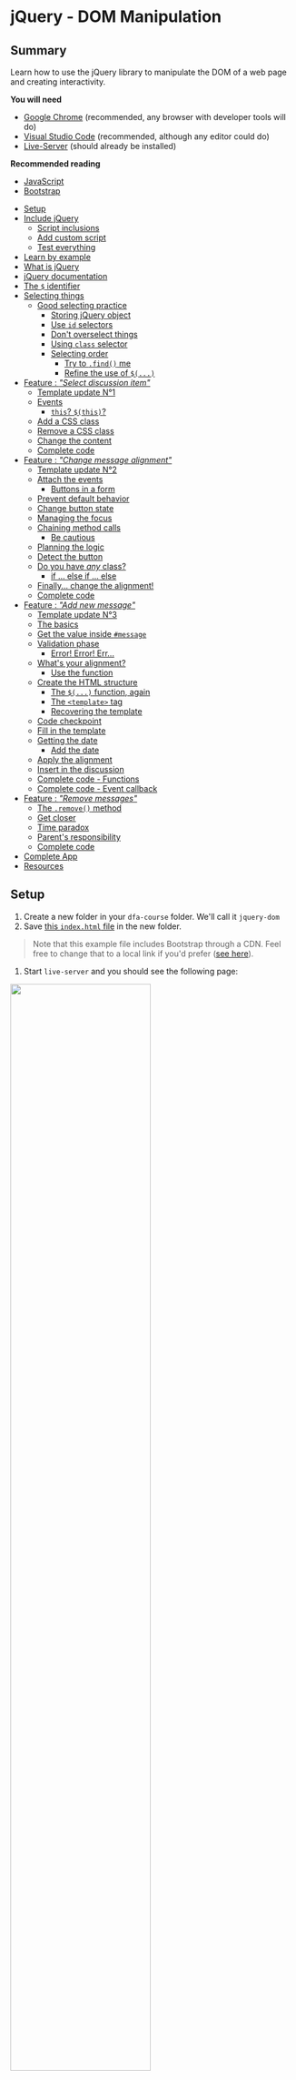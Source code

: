 # jQuery - DOM Manipulation

<!-- slide-front-matter class: center, middle -->

## Summary

Learn how to use the jQuery library to manipulate the DOM of a web page and creating interactivity.

<!-- slide-include ../../BANNER.md -->

**You will need**

- [Google Chrome][chrome] (recommended, any browser with developer tools will do)
- [Visual Studio Code][vscode] (recommended, although any editor could do)
- [Live-Server][ls] (should already be installed)

**Recommended reading**

- [JavaScript][js]
- [Bootstrap][bs]

<!-- START doctoc generated TOC please keep comment here to allow auto update -->
<!-- DON'T EDIT THIS SECTION, INSTEAD RE-RUN doctoc TO UPDATE -->


- [Setup](#setup)
- [Include jQuery](#include-jquery)
  - [Script inclusions](#script-inclusions)
  - [Add custom script](#add-custom-script)
  - [Test everything](#test-everything)
- [Learn by example](#learn-by-example)
- [What is jQuery](#what-is-jquery)
- [jQuery documentation](#jquery-documentation)
- [The `$` identifier](#the--identifier)
- [Selecting things](#selecting-things)
  - [Good selecting practice](#good-selecting-practice)
    - [Storing jQuery object](#storing-jquery-object)
    - [Use `id` selectors](#use-id-selectors)
    - [Don't overselect things](#dont-overselect-things)
    - [Using `class` selector](#using-class-selector)
    - [Selecting order](#selecting-order)
      - [Try to `.find()` me](#try-to-find-me)
      - [Refine the use of `$(...)`](#refine-the-use-of-)
- [Feature : _"Select discussion item"_](#feature--_select-discussion-item_)
  - [Template update N°1](#template-update-n%C2%B01)
  - [Events](#events)
    - [`this`? `$(this)`?](#this-this)
  - [Add a CSS class](#add-a-css-class)
  - [Remove a CSS class](#remove-a-css-class)
  - [Change the content](#change-the-content)
  - [Complete code](#complete-code)
- [Feature : _"Change message alignment"_](#feature--_change-message-alignment_)
  - [Template update N°2](#template-update-n%C2%B02)
  - [Attach the events](#attach-the-events)
    - [Buttons in a form](#buttons-in-a-form)
  - [Prevent default behavior](#prevent-default-behavior)
  - [Change button state](#change-button-state)
  - [Managing the focus](#managing-the-focus)
  - [Chaining method calls](#chaining-method-calls)
    - [Be cautious](#be-cautious)
  - [Planning the logic](#planning-the-logic)
  - [Detect the button](#detect-the-button)
  - [Do you have _any_ class?](#do-you-have-_any_-class)
    - [if ... else if ... else](#if--else-if--else)
  - [Finally... change the alignment!](#finally-change-the-alignment)
  - [Complete code](#complete-code-1)
- [Feature : _"Add new message"_](#feature--_add-new-message_)
  - [Template update N°3](#template-update-n%C2%B03)
  - [The basics](#the-basics)
  - [Get the value inside `#message`](#get-the-value-inside-message)
  - [Validation phase](#validation-phase)
    - [Error! Error! Err...](#error-error-err)
  - [What's your alignment?](#whats-your-alignment)
    - [Use the function](#use-the-function)
  - [Create the HTML structure](#create-the-html-structure)
    - [The `$(...)` function, again](#the--function-again)
    - [The `<template>` tag](#the-template-tag)
    - [Recovering the template](#recovering-the-template)
  - [Code checkpoint](#code-checkpoint)
  - [Fill in the template](#fill-in-the-template)
  - [Getting the date](#getting-the-date)
    - [Add the date](#add-the-date)
  - [Apply the alignment](#apply-the-alignment)
  - [Insert in the discussion](#insert-in-the-discussion)
  - [Complete code - Functions](#complete-code---functions)
  - [Complete code - Event callback](#complete-code---event-callback)
- [Feature : _"Remove messages"_](#feature--_remove-messages_)
  - [The `.remove()` method](#the-remove-method)
  - [Get closer](#get-closer)
  - [Time paradox](#time-paradox)
  - [Parent's responsibility](#parents-responsibility)
  - [Complete code](#complete-code-2)
- [Complete App](#complete-app)
- [Resources](#resources)

<!-- END doctoc generated TOC please keep comment here to allow auto update -->

## Setup

1. Create a new folder in your `dfa-course` folder. We'll call it `jquery-dom`
1. Save [this `index.html` file][ex-file] in the new folder.
  > Note that this example file includes Bootstrap through a CDN. Feel free to change that to a local link if you'd prefer ([see here][local-bs]).
1. Start `live-server` and you should see the following page:

<p class="center"><img src="images/final-result.png" class="shadow" width="70%" /></p>

## Include jQuery

To add jQuery in your project, you can include it via a CDN link, in your `index.html` file:

```html
<body>
  ...
  <script
    src="https://code.jquery.com/jquery-3.4.1.min.js"
    integrity="sha256-CSXorXvZcTkaix6Yvo6HppcZGetbYMGWSFlBw8HfCJo="
    crossorigin="anonymous"></script>
&lt;/body>
```

You can also [download the complete file][dl-jquery], and save the file in a `js` directory in your project directory. Then, include the file in your `index.html`:

```html
<body>
  ...
  <script type="text/javascript" src="js/jquery-3.1.1.min.js"></script>
&lt;/body>
```

> Wait... am I not supposed to put my `<script>` tags in the `<head>`?
>
> What are they doing right before the closing `&lt/body>` tag?

### Script inclusions

It's considered [a good practice][js-in-body] to include JS scripts **at the end of your HTML page**.

When your browser loads the JS, it doesn't just load the file. It also **parses** it.

Parsing the JS files **pauses the load of all other resources**, effectively blocking everythig until the JS has been completely parsed.

> This can result in **slow loading pages**, especially when you have multiple or big scripts.

Plus, loading JS files before the DOM is complete forces you to do all your intial DOM access in a `window.onlad = function {}` callback.

> With `<script>` tags at the and of the `<body>`, the DOM is completely loaded **before** your script, and your code can safely access it.

### Add custom script

We will write our JS code in a custom script file.

In your `jquery-dom` folder, create a new file `script.js` and include it at the bottom of your `index.html` page:

```html
<body>
  ...
  <script type="text/javascript" src="script.js"></script>
&lt;/body>
```

> Be extra-sure to include your custom `script.js` file **after** the inclusion of the jQuery file.

### Test everything

Add the following line in your `script.js` file, and save it:

```js
console.log($("body").jquery);
```

Access your browser's console and you should see the following lines:

```bash
3.4.1
Live reload enabled.
```

> If it's the case, jQuery and your custom script are both correctly include in your project.

> You can now empty your `script.js` file

## Learn by example

For the rest of this course, we are going to discover how to do things with jQuery by implementing features on the example template.

These features are:

- Select another discussion in the left list, and reset the unread indicator

- Change the alignment of the "New message" area, using the three buttons

- Add a new message to the discussion when clicking on the "Send" button

- Remove messages from the discussion when clicking on the trash button

## What is jQuery

<!-- slide-front-matter class: center, middle, image-header -->

<p class='center'><img src='images/jquery-logo.png' width='30%' /></p>

> jQuery is a JavaScript library created in 2006 by John Resig, and originally designed to ease the creation of client-side JS script, especially regarding DOM manipulation.

> **This subject is based on the `3.4.1` version of jQuery.**

## jQuery documentation

Everything that is presented in this subject can also be found in **the jQuery documentation**, along with lot of **examples** and **information**.

We highly recommend that you check it out.

[jQuery Documentation][jq-doc]

<!-- slide-front-matter class: center, middle -->

## The `$` identifier

The complete jQuery library is accessible in your JS code through the use of a global variable named `$`.

Note that other libraries could also use a variable named `$` as their main entrypoint.

> That could cause some conflict between jQuery and those librairies.

Although it won't be the case in this subject, you could instead use the global `jQuery` variable to access the jQuery API in your code.

To be sure to remove all possible conflicts, you can use the special `.noConflict()` jQuery method at the top of your JS file:

```js
$.noConflict();
// Code that uses other library's $ can follow here.
// But use the jQuery variable to access jQuery's method.
```

## Selecting things

Being a library designed to easily handle DOM manipulation, jQuery allows you to... easily select DOM elements.

To do so, use the `$(...)` function, passing it a **selector** as its first parameter. This selector uses **the same syntax as the [CSS Selectors][css-select] syntax**.

| Selector | CSS example | jQuery           | Result                                     |
| :------- | :---------- | :--------------- | :----------------------------------------- |
| Element  | `p`         | `$("p")`         | **All** `<p>` elements in the page         |
| Id       | `#username` | `$("#username")` | **Unique** elements with the `username` id |
| Class    | `.row`      | `$(".row")`      | **All** elements with a `row` class        |

Two things are worth mentionning about this `$(...)` function:
1. It never returns **DOM element** _per-se_ but wraps them in **a jQuery object** that adds many features to them.
1. Even when using an Id selector, which should select one element, the function returns **an `array` of jQuery objects**.

### Good selecting practice

The syntax for selecting elements in jQuery being [very vast][css-select], you can easily write selectors that aren't optimals, performace-wise.

> Traversing the DOM is a **costly operation**. Your jQuery selectors (and your CSS ones as well) should try to be **as to-the-point as possible**.

There's many good practice regarding jQuery selectors. We are only going to see a few of them.

<hr>

> Note that the following example contains some jQuery method we haven't yet seen.
>
> **Don't mind them now, we will explicit those methods later on this subject.**

#### Storing jQuery object

When you know or discover that your are going to use the same jQuery selector **several time**, you should cache its result **in a variable**, for future reference.

**Bad!**

```js
$("article > p:first-child").addClass("catch-phrase");
$("article > p:first-child").text("This is a very pertinent article");
$("article > p:first-child").append("<span>CLICK ME!</span>");
```

**Way better!**

```js
const `$firstSentences` = $("article > p:first-child");
`$firstSentences`.addClass("catch-phrase");
`$firstSentences`.text("This is a very pertinent article");
`$firstSentences`.append("<span>CLICK ME!</span>");
```

> **Preceding** a variable name with **the `$` character** is some kind of a convention, when working with jQuery, to indicate that **this variable contains jQuery object(s)**.

#### Use `id` selectors

HTML `id` attribute allows you to define **unique identifier** in an HTML page.

Thanks to this uniqueness, element with `id` attributes are **extremly fast to retrieve** in the DOM, even with older browsers.

> As much as possible, you should add `id` attributes to HTML elements that you'll select.

```html
<div class="panel-body">
  <p><!-- content --></p>
  <p id="the-one"><!-- content --></p>
  <p><!-- content --></p>
</div>
```

This...

```js
$("div.panel-body p:nth-of-type(2)");
```

...will be way **slower** than this.

```js
$("#the-one");
```

#### Don't overselect things

If you can't define `id` attributes in your HTML template, you'll need to use more complete selectors.

When doing so, you might be tempted to be **as exhaustive as possible**, in order to be sure you'll get the right element(s).

Like this for example:

```js
$("html body main.container div.list-group a.list-group-item h4");
```

> This is completely **unnecessary** and a **waste of resources**.

You want to be precise with your selector to avoid getting things you don't want. But being over-precise is **as bad** as being too vague.

We could simplify the precedent example like this:

```js
$("a.list-group-item h4");
```

> Knowing your HTML structure is **mandatory** in order to write good jQuery selectors.

#### Using `class` selector

CSS classes being shared among elements, it's a great way to quickly select all related elements.

```js
// Will select all items from list-group lists.
$(".list-group-item");
```

But there's a drawback.

With `class` selector, jQuery will parse **all the DOM** and test **every single node** to see if it has the given class (or classes). This is possibly very inefficient.

Thus, you should try to be **as precise as possible** when using `class` selector, by qualifying it with a tag name, for example.

In our example, we know that the `.list-group-item` should only be applied to `<li>` or `<a>` element. So:

```js
// Will select only <li> and <a> that have the class
$("li.list-group-item, a.list-group-item");
```

#### Selecting order

When jQuery encounters a selector like `$("a.list-group-item h4")`, how do you think it's going to execute it ?

> You might think that jQuery will fetch all the `a.list-group-item` first, then fetch all `h4` inside them.

This is **not** the case. In fact, it's the **complete opposite**.

To begin with, jQuery will fetch all `<h4>` in the page, and store them in an `array`.

Then, it will examine each of these `<h4>`, and reject the ones that don't have an `a.list-group-item` as parent.

> If you have many `<h4>` in your page or a far-too-precise selector, jQuery will take unnecessary time to process the selector.

To solve this problem, you have two options:

- Use the `.find(...)` method on the parent object.
- Narrow the context by using the second parameter of the `$(...)` function.

##### Try to `.find()` me

The `.find(...)` method allows you to search for **elements in the DOM**, but limited to the context of the jQuery object on which you called the method.

If we use the previous example again (the `$("a.list-group-item h4")` case), we would use the method like this:

```js
$("a.list-group-item").find("h4");
```

> We first fetch the `a.list-group-item`, then we search for `h4` elements **inside** the retrieved `a.list-group-item` elements.

##### Refine the use of `$(...)`

We said before that `$(...)` is the function to use to **retrieve DOM elements**.

Its first parameter is **the selector** for those elements.

But the function also have a second (optional) parameter, which is the **context in which the search is conducted**.

By default, the context is the complete HTML page, but you can pass it **any object representing a subset of the DOM**.

For the previous example, we could write our selector like this:

```js
// First, we retrieve all the list-group items
const $listElements = $("a.list-group-item");

// Then we search for <h4> element, but only in the subset of the Dom
// contained in the previously retrieved elements
$("h4", $listElements);
```

In a more compressed style, it would resemble this:

```js
$("h4", $("a.list-group-item"));
```

## Feature : _"Select discussion item"_

<!-- slide-front-matter class: center, middle -->

### Template update N°1

For **better UI behavior**, we need to tell our browser to show the **click pointer icon** when passing over our discussion list items.

Add this line in the `<style>` tag, after the `main` style:

```css
.list-group-item {
  cursor: pointer;
}
```

<!-- slide-front-matter class: middle -->

### Events

Most of the functionnalities we'll implement will rely on things being **clicked**.

> jQuery can handle more events than just click, [see here][jq-events].

Use the `.click(...)` method to add a click event on an element.

> The `.click(...)` method needs a callback function as its argument, that will be called with **one argument**: the **fired event**

In order to select another discussion, we need to add a `click` event to the **list elements**.

Add this code in your `script.js` file:

```js
$("a.list-group-item").click(function (event) {
  console.log(event);
});
```

Now, go to your page, open your console and try to **click** on one of the list item.

> You should see the object representing the event.

#### `this`? `$(this)`?

When writing event callback functions you might want to retrieve **the DOM element that triggered the event**.

You can do that with the property `currentTarget` of the event object:

```js
$("a.list-group-item").click(function (event) {
  console.log(`event.currentTarget`);
});
```

More simply, use the `this` keyword to achieve the **same purpose**:

```js
$("a.list-group-item").click(function (event) {
  console.log(`this`);
});
```

Since we are using jQuery, we'd prefer retrieving a **jQuery object** representing this DOM element.

Do that by passing `this` to the `$(...)` function:

```js
$("a.list-group-item").click(function (event) {
  console.log(`$(this)`);
});
```

### Add a CSS class

On the page, there is one list item that has a different style.

This is **the currently selected item**, and the effect is achieved using the `.active` class from the Bootstrap framework.

When another list item will be clicked we want to **switch the active state** from the previous list item to the one being activated.

This means adding the `.active` CSS class **to the currently clicked element**.

Use the `.addClass(...)` method to do that, and pass it a `string` with the **name of the classes** to be added, separated by a **space**.

```js
$("a.list-group-item").click(function(event) {
  // Add the 'active' class to the clicked list item
* $(this).addClass("active");
});
```

> Go on your page, and click on your list items.

> The class is correctly added. Next step is to **remove this class** from the previsouly active element.

### Remove a CSS class

To remove a CSS class from an element, simply use the `.removeClass(...)` method.

> Pass it a `string` argument with the names of the classes to be removed, separated by a space.

Now, we want to remove the active state from the previously selected list element.

This element is a `a.list-group-item` with the `.active` class.

```js
$("a.list-group-item").click(function(event) {
  // Remove the 'active' class from the previously selected list item
* $("a.list-group-item.active").removeClass("active");
  // Add the 'active' class to the clicked list item
  $(this).addClass("active");
});
```

> Note how we append the `.active` class to our selector.

Trying to remove a CSS class from an element that **didn't have it** in the first time will **not raise any error**, fortunately.

### Change the content

Now that we can changed the selected discussion list item, we want to **remove the notification** about unread messages, that is the badge in the item.

For that we will **change the content** of the `span.badge` inside the list item.

Use the `.text(...)` method to do so, and pass it as argument a `string` that represents the **new content**.

> Calling the method with **no argument** returns the **current** content.

In our case, since we want to remove the content of the element, we'll use an empty `string` (`""`):

```js
$("a.list-group-item").click(function(event) {
  /* Add this after previous code */

  // Remove the unread notification
* $("span.badge", this).text("");
});
```

> Note that we used the `this` keyword as context when searching for the `span.badge` element, since `this` represents the list item.

### Complete code

Here's the complete code for this feature:

> For better readability and structure, we've splitted the **event declaration** from the **function implementation**.

```js
$("a.list-group-item").click(`switchListItem`);

*function switchListItem() {

  // Change the active state to the clicked item
  $("a.list-group-item.active").removeClass("active");
  $(this).addClass("active");

  // Clear the unread notification for the clicked item
  $("span.badge", this).text("");
}
```

> Note that we passed the `switchListItem` function as parameter to the `.click(...)` method **without parenthesis**.

> We dont' want to **execute the function**, we just want to pass its **reference**.

## Feature : _"Change message alignment"_

<!-- slide-front-matter class: center, middle -->

### Template update N°2

For the next feature, we will need to **add some `id`** in our `index.html` page.

At the **line 173**, add this `id` to the `<textarea>` element:

```html
&lt;textarea id="`message`" [...] &gt;&lt;/textarea&gt;
```

At the **line 178**, add this `id` to the `<div>` element:

```html
<div class="btn-group btn-group-sm" id="`align-btns`"></div>
```

<!-- slide-front-matter class: middle -->

### Attach the events

Our three alignment buttons are all children of the same element, which is the `div#align-btns`.

We can thus use this element in our selector to access the buttons:

```js
$("#align-btns button")...
```

> We have seen that this kind of notation can be optimized.
>
> Let's use the second paramter of `$(...)` to retrieve the buttons, and then attach them the event:

```js
$("button", $("#align-btns")).click(function (event) {
  console.log(this);
});
```

> **"What is this strange behavior?"** you might say, **"The page is reload each time a button is clicked. Why?"**

#### Buttons in a form

If you look closely to the HTML structure in which the `button`s are placed, you'll see that they are placed **inside a form**:

```html
*<form>
  <!-- textarea element -->
  <div class="btn-group btn-group-sm"
    id="align-btns">
    <button class="btn btn-outline-secondary active">
      <i class="fas fa-align-left"></i>
    </button>
    <button class="btn btn-outline-secondary">
      <i class="fas fa-align-center"></i>
    </button>
    <button class="btn btn-outline-secondary">
      <i class="fas fa-align-right"></i>
    </button>
  </div>
  <!-- send button -->
*</form>
```

> Clicking on a `<button>` that's placed inside a `<form>` will trigger the submission of said `<form>`.

> **That's a default behavior that we don't want.**

### Prevent default behavior

Remember that the **callback function** called when an event is triggered has one parameter, which is **the triggered event object** ?

This event object will **trigger the default behavior** attached to it **after** our code is executed, **unless we say it otherwise**.

The `.preventDefault()` method of the event object is rightly there for this purpose.

Let's call this method at the last line of our callback function:

```js
$("button", $("#align-btns")).click(function(event) {
  console.log(this);
  // Prevent the default submit behavior
* event.preventDefault();
});
```

> Clicking on the button will now no longer reload the page.

### Change button state

The _align left_ button is constantly in an active state. This effect is achieved by using the `.active` class from the Bootstrap framework.

In the same fashion as the state of the discussion list item, we will want to switch the state when a button is pressed.

This is the code that achieve that:

```js
$("button", $("#align-btns")).click(function(event) {
  // Change the active state when a button is clicked
* $("button.active", $("#align-btns")).removeClass("active");
* $(this).addClass("active");

  // Prevent the default submit behavior
  event.preventDefault();
});
```

> Go on your page, and click on the alignment button, then click somewhere else, and **observe how your button react**.

> You should see that **its style changes**. Thanks to Bootstrap, when a button is clicked, **a border is added**, that disappear when you click elsewhere.

### Managing the focus

This is related to the **focus**, that is an indication of the element in the page that you're currently "using".

Focusing in or out of an element is an **event** to which you can react with JS and/or jQuery.

But you can also **force-activate** those events on elements within your code.

In our case, we want to **focus out of the button** once it has been clicked.

This event of focusing our an element is called `blur`, and can be activated by using the `.blur()` jQuery method:

```js
$("button", $("#align-btns")).click(function(event) {
  // Change the active state when a button is clicked
  $("button.active", $("#align-btns")).removeClass("active");
  $(this).addClass("active");
* $(this).blur();
  // Prevent the default submit behavior
  event.preventDefault();
});
```

### Chaining method calls

In the previous code example, you might have seen that we called, one after the other, **two different methods on the same object**:

```js
$(this).addClass("active");
$(this).blur();
```

jQuery allows you to call **several methods on the same line**.

> This is called **method chaining**.

In our case, we can do that...

```js
$(this).addClass("active").blur();
```

...because the `addClass(...)` returns the object that called it, here `$(this)`, on which we can call `.blur()` right away.

> You need to be aware of **what is returned** by each method if you want to use method chaining.

#### Be cautious

Remember what the `.find(...)` method does?

```js
$("#align-btns").find("button");
```

> The `.find(...)` method here will return all the `button` elements that it's found inside the `#align-btns` element.

Thus, methods chained after a call to `.find(...)` will **not be applied** to the `$("#align-btns")` object:

```js
$("#align-btns").find("button")`.addClass("active")`;
```

> The `active` class will be applied to each objects returned from `.find(...)`.

If you'd want to apply the `.addClass(...)` method to the `$("#align-btns")` object first, you'd need to write it like this:

```js
$("#align-btns")`.addClass("active")`.find("button");
```

### Planning the logic

Now that our buttons behave as expected, let's make them concretly **change the text alignment** in the "New message" area.

Bootstrap has **three utility classes** that helps you manage text-alignment:

- `.text-left`
- `.text-center`
- `.text-right`

So, all we need to do, in our callback function, is:

1. Detect **which button** has been clicked
2. **Remove any precedent alignment class** from the `#message` element
3. **Add the correct alignment class** to the `#message` element

### Detect the button

To detect which button has been click we _could_ add an `id` to each button.

But, in the HTML, we can see that there is already something that could help us in that task: the icon.

```html
<div class="btn-group btn-group-sm"
  id="align-btns">
  <button class="btn btn-outline-secondary active">
*   <i class="fas fa-align-left"></i>
  </button>
  <button class="btn btn-outline-secondary">
*   <i class="fas fa-align-center"></i>
  </button>
  <button class="btn btn-outline-secondary">
*   <i class="fas fa-align-right"></i>
  </button>
</div>
```

> We need to retrieve the `<i>` element inside the button, then check what class this `<i>` has.

### Do you have _any_ class?

The `.hasClass(...)` method can detect if the element possesses the class name given as parameter.

> This method returns a boolean (`true`/`false`).

```js
// Will return true
$("li.active").hasClass("active");
```

Let's retrieve the `<i>` inside the clicked button and check, for example, if it has the `.fa-align-right` class:

```js
$("button", $("#align-btns")).click(function(event) {
  /* Previous code */
  $(this).addClass("active").blur();

* if ($("i", this).hasClass("fa-align-right")) {
    // The clicked button is the one for align to the right.
  }

  /* Following code */
});
```

#### if ... else if ... else

Using a `if ... else if ... else` structure, we can complete our test:

```js
$("button", $("#align-btns")).click(function (event) {
  // Change the active state when a button is clicked
  $("button", $("#align-btns")).removeClass("active");
  $(this).addClass("active").blur();

  if (`$("i", this).hasClass("fa-align-right")`) {
    // The clicked button is the one to align to the right
    console.log("Align to the right!");
  } else if (`$("i", this).hasClass("fa-align-center")`) {
    // The clicked button is the one to align to the center
    console.log("Align to the center!");
  } else {
    // The clicked button is neither the one to align to the right
    // nor the one to align to the center...
    // It must be the one to align to the left, then!
    console.log("Align to the left!");
  }

  // Prevent the default submit behavior
  event.preventDefault();
});
```

> Go on and try that.

### Finally... change the alignment!

**When the** _align-right_ **button has been clicked:**

```js
if ($("i", this).hasClass("fa-align-right")) {
*   $("#message").removeClass("text-left text-center").addClass("text-right");
}
```

**When the** _align-center_ **button has been clicked:**

```js
else if ($("i", this).hasClass("fa-align-center")) {
*   $("#message").removeClass("text-right text-left").addClass("text-center");
}
```

**When the** _align-center_ **button has been clicked:**

```js
else {
*   $("#message").removeClass("text-right text-center");
}
```

> We don't have to add the `.text-left` class because, by default, the text is aligned to the left in HTML elements.

### Complete code

Here's the complete code for this feature:

> For better readability and structure, we've splitted the **event declaration** from the **function implementation**.

```js
$("button", $("#align-btns")).click(changeAlignment);

function changeAlignment(event) {
  // Change the active state when a button is clicked
  $("button", $("#align-btns")).removeClass("active");
  $(this).addClass("active").blur();

  // React to the adequate clicked button
  if ($("i", this).hasClass("fa-align-right")) {
    $("#message").removeClass("text-left text-center").addClass("text-right");
  } else if ($("i", this).hasClass("fa-align-center")) {
    $("#message").removeClass("text-right text-left").addClass("text-center");
  } else {
    $("#message").removeClass("text-right text-center");
  }

  // Prevent the default submit behavior
  event.preventDefault();
}
```

## Feature : _"Add new message"_

<!-- slide-front-matter class: center, middle -->

### Template update N°3

For the next feature, we will need to **add some `id`** in our `index.html` page.

At the **line 120**, add this `id` to the `<div>` element:

```html
<div class="card-body" id="`dialog`"></div>
```

At the **line 190**, add this `id` to the `<button>` element:

```html
<button class="btn btn-success pull-right btn-sm" id="`send-btn`"></button>
```

<!-- slide-front-matter class: middle -->

### The basics

The "Send" button is **also located inside the form**. So we need to **cancel** its default behavior when it's clicked:

```js
$("#send-btn").click(function (event) {
  // Do the thing!

  event.preventDefault();
});
```

Now... we'll have to..:

1. Get the value inside `#message`
1. _No value_ ?
  1. Notify the user
  1. Reject the creation
1. _Value_ ?
  1. Get the alignment for the new message
  1. Create the new message DOM structure
  1. Append the new message to the discussion
  1. Reset the textearea (error and content)

### Get the value inside `#message`

To get the value of a form `<input>` or `<textarea>`, you can use the `val()` method in one of those elements:

```js
// Will return "" if the textearea is empty
$("#message").val();
```

But since we will refer to the `#message` element **several time** in our code, we might as well **cache its reference** in a variable:

```js
$("#send-btn").click(function(event) {
* const $message = $("#message");

  event.preventDefault();
});
```

Now, we can get the value:

```js
$("#send-btn").click(function(event) {
  const $message = $("#message");
* const msgValue = $message.val();
  event.preventDefault();
});
```

### Validation phase

The first thing we need to do, before actually going on with the message insertion, is **some validation**.

In this case, we want to **reject** the creation of the new message if there is no new message to create, i.e. when the "New message" text-area is **empty**.

Let's prepare the logic structure:

```js
$("#send-btn").click(function(event) {
  /* Get the value */
* if (msgValue === "") {
    // No message -> Error handling
* } else {
    // There's a message, let's go and create it.
  }
  event.preventDefault();
});
```

#### Error! Error! Err...

Now, if our new message is **empty**, we want to **notify the user** and **stop** the new message insertion.

There's **many ways** to notify the user when an error occurs in a form.

As a matter of fact, Bootstrap provides you with some classes for this, that you can apply to **[many form elements][bs-validation]**:

- `.is-invalid`
- `.is-valid`

The one we'll use is `.is-invalid`:

```js
$("#send-btn").click(function(event) {
  /* Preceding code */
  if (msgValue === "") {
*   $message.addClass("is-invalid");
  }
  /* Following code */
});
```

### What's your alignment?

When the message value **contains something**, we need to retrieve the **correct alignment class** to apply to the future new message in the discussion.

Let's create a new **function **that will take **one argument**, a jQuery object, and returns **the name of the correct class**.

> We will use the returned value when creating the new message DOM structure.

```js
// Add this anywhere in your script file.
function getAlignmentClass($ele) {
  if ($ele.hasClass("text-right")) {
    return "text-right";
  } else if ($ele.hasClass("text-center")) {
    return "text-center";
  } else {
    return null;
  }
}
```

> We don't need to return the `.text-left` class, since it's the by-default alignment if no class is provided.

#### Use the function

Now, we can use our freshly created function to actually retrieve the desired alignment.

```js
$("#send-btn").click(function(event) {
  const $message = $("#message");
  const msgValue = $message.val();

  if (msgValue === "") {
    $("#message").addClass("is-invalid");
  } else {
*   const alignment = getAlignmentClass($message);

    // Next operations...
  }
  event.preventDefault();
});
```

### Create the HTML structure

We now have to create all the HTML structure necessary to add a new message to the dialog card.

Since we are using Bootstrap, here is the complete structure we'll have to create (its exactly the one used for the messages already in the page):

```html
<div class="col-8 offset-4">
  <div class="alert alert-warning">
    <div class="d-flex justify-content-between align-items-center">
*     <div class="msg-content flex-grow-1 mr-2">
        <!-- The text goes here -->
*     </div>
      <div>
        <small class="text-info"><!-- The time goes here --></small>
        <button class="btn btn-link btn-sm">
          <i class="far fa-trash-alt"></i>
        </button>
      </div>
    </div>
  </div>
</div>

```

> The `div.msg-content` will help use insert the message in this tempalte later.

#### The `$(...)` function, again

With jQuery, you can create HTML elements using the `$(...)` function.

If you pass a `string` as argument and this `string` looks like HTML, you'll get a jQuery object containing the corresponding node structure.

```js
// Will create a new <p>
const $html = $("<p>");
```

You can even pass more complex HTML string to the function:

```js
// Will create a new <p> and give it some content
const $html = $("<p>This is a new paragraph with content</p>");
```

So... technically... we could create the new message by doing this:

```js
const $html = $('<div class="col-md-8 col-md-offset-4"><div class="alert alert-warning"><!-- The text goes here --><div class="pull-right"><small class="text-info"><!-- The time goes here --></small><button class="btn btn-link btn-xs"><span class="glyphicon glyphicon-trash"></span></button></div></div></div>');
```

> This is obviously **not** a good solution:
>
> - Extremly long string
> - Unreadable and unmaintainable
> - Strong coupling between template and logic

#### The `<template>` tag

Ideally, we would like to write our template **in our `.html` file**, then retrieve and manipulate it with jQuery.

Thankfully, there's a special tag for that in HTML: [the `<template>` tag][template].

> Any content in a `<template>` tag won't be displayed on screen or read by screen-readers, but can be accessed and used in JS scrpts.

```html
<template>
  <!-- Content goes here -->
</template>
```
You can place those templates anywhere on your page, but it's best to regroup them e.g. at the end of your `<body>` tag (but before the `<script>` tags).

> around the **line 203**, in our example

We can give it an `id` for future reference, and copy our HTML inside:

```html
<template `id="new-sent-message"`>
  <!-- Content goes here -->
</template>
```

#### Recovering the template

To retrieve a template as a jQuery object, we need to do two operations.

First get the content of the `<template>` tag:

```js
const template = $("#new-sent-message").html();
```

> This will return the HTML structure as a `string`.

Then generate a new DOM structure based on this content:

```js
const $msgTemplate = $(template);
```

> `$msgTemplate` now contains a jQuery object for the desired DOM.

We can manipulate this DOM, and append it to our page.

> Note that you could also define the template in its own file (without the `<template>` tag of course), then retrieve its content with an [AJAX request][ajax] and create a jQuery object with it.

### Code checkpoint

With the addition of these lines, our JS code for the new feature should be:

```js
$("#send-btn").click(function (event) {
  // Getting the "New message" input
  const $message = $("#message");

  // Getting the new message text
  const msgValue = $message.val();

  if (msgValue === "") {
    // If the new message is emplty, show an error
    $message.addClass("is-invalid");
  } else {
    // Get the correct alignment
    const alignment = getAlignmentClass($message);

    // Get the new message template
    const template = $("#new-sent-message").html();
    const $msgTemplate = $(template);
  }
  event.preventDefault();
});
```

### Fill in the template

Next step is to **insert the values** for this new message. We have two values to add:

- The new message content
- The time at which the message has been sent

Adding the new message is simple ; we need to **retrieve the `div.msg-content`** in the template node tree, and **insert the content of the `msgValue` variable**.

```js
$("#send-btn").click(function(event) {
  /* Previous code */
  else {
    // Get the correct alignment
    const alignment = getAlignmentClass($message);

    // Get the new message template
    const template = $("#new-sent-message").html();
    const $msgTemplate = $(template);

*   $("div.msg-content", $msgTemplate).text(msgValue);

  }
  event.preventDefault();
});
```

### Getting the date

To get the message date, let's create a **function** that returns just that.

We will use the JS Date feature for that.

- The `Date()` function creates a new `Date` object representing the current date
- The `toLocalTimeStrin(...)` method of a `Date` object allows you to return a localized string representation of said date. You can pass an option object to change how the time is displayed.
  > In our case, we will display the date in Swiss French format (with the `fr-CH` locale), and two digits for hours and minutes.

Using all that together:

```js
function getCurrentTime() {
  const date = new Date();
  return date.toLocaleTimeString("fr-CH", {
    hour: "2-digit",
    minute: "2-digit"
  });
}
```

#### Add the date

Back to our new message function, we get the `small.text-info` element from the new message template that'll contain the time and **insert** the correct value:

```js
/* Previous code */
$("small.text-info", $msgTemplate).text(getCurrentTime());
/* Following code */
```

### Apply the alignment

Remember we retrieved the **correct alignment to apply** to the new message? Now's the time to actually apply it.

For that, we need to **add the class** whose name is stored in the `alignment` variable, if any.

> If the content of the new message should be aligned to the left, `alignment` contains `null`.

```js
$("#send-btn").click(function(event) {
  /* Previous code */
  else {
    /* Previous code */
    $("small.text-info", $msgTemplate).text(getCurrentTime());

*   if (alignment) $msgTemplate.addClass(alignment);
  }
  event.preventDefault();
});
```

### Insert in the discussion

We have the **complete DOM structure** for our new message stored in **a jQuery object** inside the `$msgTemplate` variable.

Let's **insert this new message in our page**. To do this, we'll use the `.append(...)` method.

> This method append the given jQuery object at the end of the jQuery object on which the method is called.

```js
$("#send-btn").click(function(event) {
  /* Previous code */
  else {
    /* Previous code */
    if (alignment) $msgTemplate.addClass(alignment);

*   $("#dialog").find("div.row").append($msgTemplate);
  }
  event.preventDefault();
});
```

Finally, let's clean-up a bit, by adding this at the end of the `else` block:

```js
// Remove the content from the #message element.
$message.val("");
```

### Complete code - Functions

**`getAlignmentClass(...)`**

```js
// Get the alignment class name applied to the given element.
// If it's the default alignement (left), returns null.
function getAlignmentClass($ele) {
  if ($ele.hasClass("text-right")) {
    return "text-right";
  } else if ($ele.hasClass("text-center")) {
    return "text-center";
  } else {
    return null;
  }
}
```

**`getCurrentTime()`**

```js
// Returns the current time in a HH:MM formatted string
function getCurrentTime() {
  const date = new Date();
  return date.toLocaleTimeString("fr-CH", {
    hour: "2-digit",
    minute: "2-digit"
  });
}
```

### Complete code - Event callback

```js
$("#send-btn").click(createNewMessage);

function createNewMessage(event) {
  // Getting the "New message" value
  const $message = $("#message");
  const msgValue = $message.val();

  if (msgValue === "") {
    $message.addClass("is-invalid");
  } else {
    // Get the correct alignment
    const alignment = getAlignmentClass($message);

    // Get the new message template
    const template = $("#new-sent-message").html();
    const $msgTemplate = $(template);

    // Insert the value in the tempalte
    $("div.msg-content", $msgTemplate).text(msgValue);
    $("small.text-info", $msgTemplate).text(getCurrentTime());
    if (alignment) $msgTemplate.addClass(alignment);

    // Add the template to the page
    $("#dialog").find("div.row").append($msgTemplate);
    $message.val("");
  }
  event.preventDefault();
}
```

## Feature : _"Remove messages"_

<!-- slide-front-matter class: center, middle -->

### The `.remove()` method

Removing something in jQuery is quite simple. Just use the `.remove()` method on a jQuery object, and the DOM it represents will be **removed from the page**.

Our event should be attached to all the `button` elements that contains a `i.fa-trash-alt` element:

```js
$("i.fa-trash-alt").parent().click(function (event) {});
```

But since the event is on the `button` element, we need to **travel up the DOM tree** to find the `button`s parent that correspond to the complete message.

We could use the `.parent()` method to travel up step by step, which would give a code like this:

```js
$(this).parent().parent().parent().remove();
```

> This works... but it's certainly not a good option.

<!-- slide-notes -->

- We need to thouroughly analyze the HTML structure to count the number of steps we need to go.
- What if the HTML structure changes and a new structure level is added? We would have to change our code...

### Get closer

In our case, the element that we want to access is the `div.col-8`. But there's multiple `div.col-8` in our page, so we don't want any `div.col-8`; we want the closest one to our button.

We can then use the `.closest(...)` method and give it the selector of the element we want to retrieve:

```js
$("i.fa-trash-alt").parent().click(function (event) {
  console.log($(this).closest("div.col-8"));
});
```

> This will correctly return you the `<div>` that contains the complete message to remove.

Let's remove it!

```js
$("i.fa-trash-alt").parent().click(function (event) {
  $(this).closest("div.col-8").remove();
});
```

> Go on your page, and try to remove a message.

> Now... add a new message and try to remove it.

### Time paradox

The fact that the DOM node is not removed is caused by the way the JS code is interpreted by the browser.

Actually, the JS code is interpreted and executed when it's **firstly loaded by the HTML page**.

This means that, when the browser loads the HTML page and finds a `<script>` tag, it:

1. Loads the file
1. Parses the code
1. Executes the code
   > If your code **creates and attaches event handlers** to element, the browser will do so... but only on elements that **already exists**!
1. Stores functions in memory for future executions
1. Continues parsing the HTML file

> That's it. After that, your JS code will **not be executed again**.

So... when you create, at a later time, new DOM nodes, events **won't be attached to them**; the "attach events to elements" phase **has already happenned**.

### Parent's responsibility

To resolve this issue, the solution is to register the event **not on the element itself**, but on **one of its parents that is present** at page load.

In our case, this parent could be the `#dialog` element.

The `.on(...)` method allows you to register an event on a node that can only be **triggered by one of its  descendants**, not itself.

In our case, we want to register an event on the `#dialog` element, but trigger it only when a child `button` is clicked:

> The arguments are : the `name` of the event, the `selector` of the descendant element, and the callbakc `function`.

```js
$("#dialog").on("click", "button", function (event) {
  // 'this' still represent the clicked button
  // So we can reuse the same code as before.
  $(this).closest("div.col-8").remove();
});
```

> You can register other events than `click`.

### Complete code

Here's the complete code for this feature:

```js
// Feature : "Remove message"
$("#dialog").on("click", "button", removeMessage);

function removeMessage(event) {
  // 'this' still represent the clicked button
  // So we can reuse the same code as before.
  $(this).closest("div.col-8").remove();
}
```

## Complete App

<!-- slide-front-matter class: center, middle -->

The complete JS code for this example can be found [here][complete].

> In this complete code, note that the event declarations have been put at the top of the file, and that the function comes after.
>
> This allows a better file structure.

## Resources

**Documentation**

- [jQuery Documentation][jq-doc]
- [List of CSS selectors][css-select]

**Further reading**

- [Tips for good jQuery selectors][5-tips-selec]

[vscode]: https://code.visualstudio.com/
[chrome]: https://www.google.com/chrome/
[js]: ../js
[bs]: ../bootstrap
[dl-jquery]: https://code.jquery.com/jquery-3.1.1.min.js
[ex-file]: https://gist.githubusercontent.com/Tazaf/2ca35d60688eec1281fd9546abe1f76a/raw/index.html
[jq-doc]: http://api.jquery.com/
[ls]: https://www.npmjs.com/package/live-server
[local-bs]: ../bootstrap-basics/#5
[css-select]: https://developer.mozilla.org/en-US/docs/Web/CSS/CSS_Selectors
[5-tips-selec]: https://www.sitepoint.com/efficient-jquery-selectors/
[jq-events]: https://api.jquery.com/category/events/
[complete]: https://gist.githubusercontent.com/Tazaf/1eb7e4d4b2bd6a5508b6e2c88f6739c0/raw/script.js
[bs-validation]: https://getbootstrap.com/docs/4.3/components/forms/#supported-elements
[js-in-body]: https://www.google.com/search?q=js+script+in+head+or+body
[template]: https://developer.mozilla.org/fr/docs/Web/HTML/Element/template
[ajax]: https://developer.mozilla.org/fr/docs/Web/Guide/AJAX
